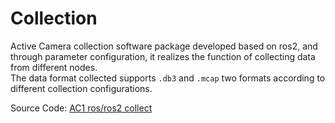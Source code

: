 # Collection

Active Camera collection software package developed based on ros2, and through parameter configuration, it realizes the function of collecting data from different nodes.  
The data format collected supports `.db3` and `.mcap` two formats according to different collection configurations.

Source Code: [AC1 ros/ros2 collect](https://github.com/RoboSense-Robotics/robosense_collect)
